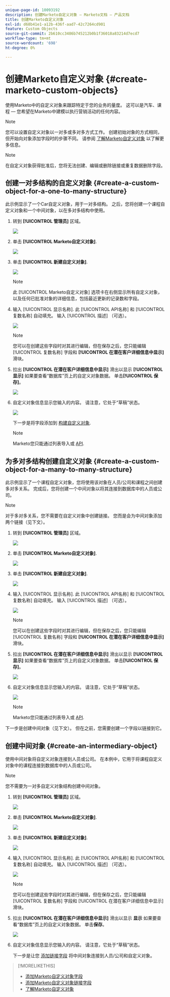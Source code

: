 ```yaml
---
unique-page-id: 10093192
description: 创建Marketo自定义对象 — Marketo文档 — 产品文档
title: 创建Marketo自定义对象
exl-id: d68b41e1-a12b-436f-aad7-42c7264cd901
feature: Custom Objects
source-git-commit: 2b610cc3486b745212b0b1f36018a83214d7ecd7
workflow-type: tm+mt
source-wordcount: '698'
ht-degree: 0%

---
```


# 创建Marketo自定义对象 {#create-marketo-custom-objects}

使用Marketo中的自定义对象来跟踪特定于您的业务的量度。 这可以是汽车、课程 — 您希望在Marketo中建模以执行营销活动的任何内容。

>[!NOTE]
>
>您可以设置自定义对象以一对多或多对多方式工作。 创建初始对象的方式相同，但开始向对象添加字段时的步骤不同。 请参阅  [了解Marketo自定义对象](/help/marketo/product-docs/administration/marketo-custom-objects/understanding-marketo-custom-objects.md) 以了解更多信息。

>[!NOTE]
>
>在自定义对象获得批准后，您将无法创建、编辑或删除链接或重复数据删除字段。

## 创建一对多结构的自定义对象 {#create-a-custom-object-for-a-one-to-many-structure}

此示例显示了一个Car自定义对象，用于一对多结构。 之后，您将创建一个课程自定义对象和一个中间对象，以在多对多结构中使用。

1. 转到 **[!UICONTROL 管理员]** 区域。

   ![](assets/create-marketo-custom-objects-1.png)

1. 单击 **[!UICONTROL Marketo自定义对象]**.

   ![](assets/create-marketo-custom-objects-2.png)

1. 单击 **[!UICONTROL 新建自定义对象]**.

   ![](assets/create-marketo-custom-objects-3.png)

   >[!NOTE]
   >
   >此 [!UICONTROL Marketo自定义对象] 选项卡在右侧显示所有自定义对象，以及任何已批准对象的详细信息，包括最近更新的记录数和字段。

1. 输入 [!UICONTROL 显示名称]. 此 [!UICONTROL API名称] 和 [!UICONTROL 复数名称] 自动填充。 输入 [!UICONTROL 描述] （可选）。

   ![](assets/create-marketo-custom-objects-4.png)

   >[!NOTE]
   >
   >您可以在创建这些字段时对其进行编辑，但在保存之后，您只能编辑 [!UICONTROL 复数名称] 字段和 **[!UICONTROL 在潜在客户详细信息中显示]** 滑块。

1. 拉出 **[!UICONTROL 在潜在客户详细信息中显示]** 滑出以显示 **[!UICONTROL 显示]** 如果要查看“数据库”页上的自定义对象数据。 单击&#x200B;**[!UICONTROL 保存]**。

   ![](assets/create-marketo-custom-objects-5.png)

1. 自定义对象信息显示您输入的内容。 请注意，它处于“草稿”状态。

   ![](assets/create-marketo-custom-objects-6.png)

   下一步是将字段添加到 [构建自定义对象](/help/marketo/product-docs/administration/marketo-custom-objects/add-marketo-custom-object-fields.md).

   >[!NOTE]
   >
   >Marketo您只能通过列表导入或 [API](https://experienceleague.adobe.com/en/docs/marketo-developer/marketo/rest/rest-api).

## 为多对多结构创建自定义对象 {#create-a-custom-object-for-a-many-to-many-structure}

此示例显示了一个课程自定义对象，您将使用该对象在人员/公司和课程之间创建多对多关系。 完成后，您将创建一个中间对象以将其连接到数据库中的人员或公司。

>[!NOTE]
>
>对于多对多关系，您不需要在自定义对象中创建链接。 您而是会为中间对象添加两个链接（见下文）。

1. 转到 **[!UICONTROL 管理员]** 区域。

   ![](assets/create-marketo-custom-objects-7.png)

1. 单击 **[!UICONTROL Marketo自定义对象]**.

   ![](assets/create-marketo-custom-objects-8.png)

1. 单击 **[!UICONTROL 新建自定义对象]**.

   ![](assets/create-marketo-custom-objects-9.png)

1. 输入 [!UICONTROL 显示名称]. 此 [!UICONTROL API名称] 和 [!UICONTROL 复数名称] 自动填充。 输入 [!UICONTROL 描述] （可选）。

   ![](assets/create-marketo-custom-objects-10.png)

   >[!NOTE]
   >
   >您可以在创建这些字段时对其进行编辑，但在保存之后，您只能编辑 [!UICONTROL 复数名称] 字段和 **[!UICONTROL 在潜在客户详细信息中显示]** 滑块。

1. 拉出 **[!UICONTROL 在潜在客户详细信息中显示]** 滑出以显示 **[!UICONTROL 显示]** 如果要查看“数据库”页上的自定义对象数据。 单击&#x200B;**[!UICONTROL 保存]**。

   ![](assets/create-marketo-custom-objects-11.png)

1. 自定义对象信息显示您输入的内容。 请注意，它处于“草稿”状态。

   ![](assets/create-marketo-custom-objects-12.png)

   >[!NOTE]
   >
   >Marketo您只能通过列表导入或 [API](https://experienceleague.adobe.com/en/docs/marketo-developer/marketo/rest/rest-api).

下一步是创建中间对象（见下文）。 但在之前，您需要创建一个字段以链接到它。

## 创建中间对象 {#create-an-intermediary-object}

使用中间对象将自定义对象连接到人员或公司。 在本例中，它用于将课程自定义对象中的课程连接到数据库中的人员或公司。

>[!NOTE]
>
>您不需要为一对多自定义对象结构创建中间对象。

1. 转到 **[!UICONTROL 管理员]** 区域。

   ![](assets/create-marketo-custom-objects-13.png)

1. 单击 **[!UICONTROL Marketo自定义对象]**.

   ![](assets/create-marketo-custom-objects-14.png)

1. 单击 **[!UICONTROL 新建自定义对象]**.

   ![](assets/create-marketo-custom-objects-15.png)

1. 输入 [!UICONTROL 显示名称]. 此 [!UICONTROL API名称] 和 [!UICONTROL 复数名称] 自动填充。 输入 [!UICONTROL 描述] （可选）。

   ![](assets/create-marketo-custom-objects-16.png)

   >[!NOTE]
   >
   >您可以在创建这些字段时对其进行编辑，但在保存之后，您只能编辑 [!UICONTROL 复数名称] 字段和 [!UICONTROL 在潜在客户详细信息中显示] 滑块。

1. 拉出 **[!UICONTROL 在潜在客户详细信息中显示]** 滑出以显示 **显示** 如果要查看“数据库”页上的自定义对象数据。 单击&#x200B;**保存**。

   ![](assets/create-marketo-custom-objects-17.png)

1. 自定义对象信息显示您输入的内容。 请注意，它处于“草稿”状态。

   下一步是让您 [添加链接字段](/help/marketo/product-docs/administration/marketo-custom-objects/add-marketo-custom-object-link-fields.md) 将中间对象连接到人员/公司和自定义对象。

>[!MORELIKETHIS]
>
>* [添加Marketo自定义对象字段](/help/marketo/product-docs/administration/marketo-custom-objects/add-marketo-custom-object-fields.md)
>* [添加Marketo自定义对象链接字段](/help/marketo/product-docs/administration/marketo-custom-objects/add-marketo-custom-object-link-fields.md)
>* [了解Marketo自定义对象](/help/marketo/product-docs/administration/marketo-custom-objects/understanding-marketo-custom-objects.md)
